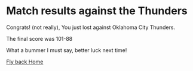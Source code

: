 # Match results against the Thunders

Congrats! (not really), You just lost against Oklahoma City Thunders.

The final score was 101-88

What a bummer I must say, better luck next time!

[Fly back Home](../question.md)

